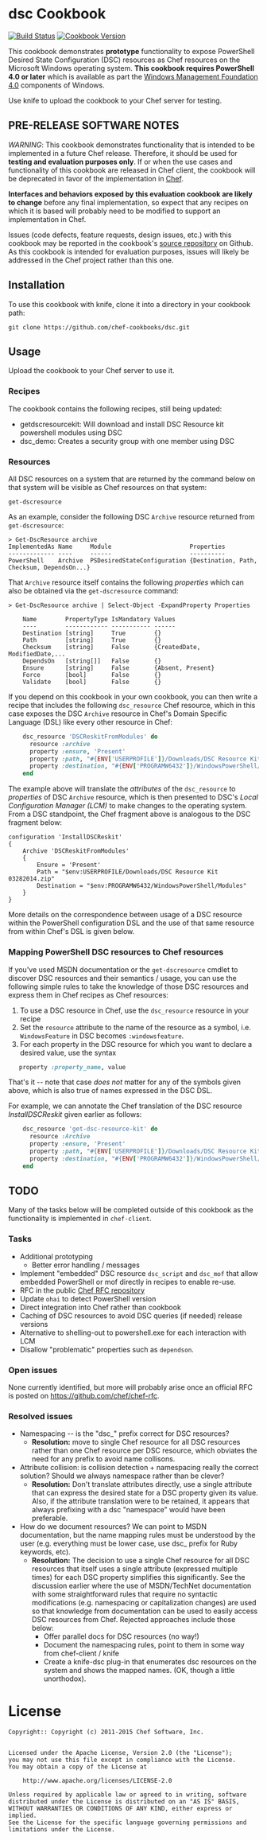 dsc Cookbook
===============

[![Build Status](https://travis-ci.org/chef-cookbooks/dsc.svg?branch=master)](http://travis-ci.org/chef-cookbooks/dsc)
[![Cookbook Version](https://img.shields.io/cookbook/v/dsc.svg)](https://supermarket.chef.io/cookbooks/dsc)


This cookbook demonstrates **prototype** functionality to expose PowerShell Desired State
Configuration (DSC) resources as Chef resources on the Microsoft Windows
operating system. **This cookbook requires PowerShell 4.0 or later**
which is available as part the [Windows Management Foundation 4.0](http://www.microsoft.com/en-us/download/details.aspx?id=40855) components of Windows.

Use knife to upload the cookbook to your Chef server for testing.

## PRE-RELEASE SOFTWARE NOTES

*WARNING*: This cookbook demonstrates functionality that is intended to be implemented in a future Chef release. Therefore, it should
be used for **testing and evaluation purposes only**. If or when the use cases and functionality of this cookbook are released
in Chef client, the cookbook will be deprecated in favor of the implementation in [Chef](https://github.com/chef/chef).

**Interfaces and behaviors exposed by this evaluation cookbook are likely to change** before any final implementation, so expect
  that any recipes on which it is based will probably need to be modified to support an implementation in Chef.
  
Issues (code defects, feature requests, design issues, etc.) with this cookbook may be reported in the cookbook's [source
repository](https://github.com/chef-cookbooks/dsc/issues) on Github. As this cookbook is intended for evaluation purposes,
issues will likely be addressed in the Chef project rather than this one.

## Installation

To use this cookbook with knife, clone it into a directory in your
cookbook path:

    git clone https://github.com/chef-cookbooks/dsc.git
    
## Usage

Upload the cookbook to your Chef server to use it.

### Recipes 

The cookbook contains the following recipes, still being updated:

* getdscresourcekit: Will download and install DSC Resource kit powershell modules using DSC
* dsc_demo: Creates a security group with one member using DSC

### Resources

All DSC resources on a system that are returned by the command below on that
system will be visible as Chef resources on that system:

    get-dscresource
 
As an example, consider the following DSC `Archive` resource returned from
`get-dscresource`:

    > Get-DscResource archive
    ImplementedAs Name     Module                      Properties
    ------------- ----     ------                      ----------
    PowerShell    Archive  PSDesiredStateConfiguration {Destination, Path, Checksum, DependsOn...}

That `Archive` resource itself contains the following *properties* which can
also be obtained via the `get-dscresource` command:

    > Get-DscResource archive | Select-Object -ExpandProperty Properties

```
    Name        PropertyType IsMandatory Values
    ----        ------------ ----------- ------
    Destination [string]     True        {}
    Path        [string]     True        {}
    Checksum    [string]     False       {CreatedDate, ModifiedDate,...
    DependsOn   [string[]]   False       {}
    Ensure      [string]     False       {Absent, Present}
    Force       [bool]       False       {}
    Validate    [bool]       False       {}
```

If you depend on this cookbook in your own cookbook, you can then write a recipe
that includes the following `dsc_resource` Chef resource, which in this case 
exposes the DSC `Archive` resource in Chef's Domain Specific Language
(DSL) like every other resource in Chef:

```ruby
    dsc_resource 'DSCReskitFromModules' do
      resource :archive
      property :ensure, 'Present'
      property :path, "#{ENV['USERPROFILE']}/Downloads/DSC Resource Kit 03282014.zip"
      property :destination, "#{ENV['PROGRAMW6432']}/WindowsPowerShell/Modules"
    end
```

The example above will translate the *attributes* of the `dsc_resource` to *properties* of DSC `Archive` resource, which is then
presented to DSC's *Local Configuration Manager (LCM)* to make changes to the operating system. From a DSC standpoint,
the Chef fragment above is analogous to the DSC fragment below:

    configuration 'InstallDSCReskit'
    {
        Archive 'DSCReskitFromModules'
        {
            Ensure = 'Present'
            Path = "$env:USERPROFILE/Downloads/DSC Resource Kit 03282014.zip"
            Destination = "$env:PROGRAMW6432/WindowsPowerShell/Modules"
        }
    }

More details on the correspondence between usage of a DSC resource within the
PowerShell configuration DSL and the use of that same resource from within
Chef's DSL is given below.

### Mapping PowerShell DSC resources to Chef resources

If you've used MSDN documentation or the `get-dscresource` cmdlet to discover
DSC resources and their semantics / usage, you can use the following simple
rules to take the knowledge of those DSC resources and express them in Chef
recipes as Chef resources:

1. To use a DSC resource in Chef, use the `dsc_resource` resource in your recipe
2. Set the `resource` attribute to the name of the resource as a symbol, i.e. `WindowsFeature` in DSC becomes
`:windowsfeature`.
3. For each property in the DSC resource for which you want to declare a desired value, use the syntax

```ruby
   property :property_name, value
```

That's it -- note that case *does not* matter for any of the symbols given above, which is also true of names expressed in the
DSC DSL.

For example, we can annotate the Chef translation of
the DSC resource *InstallDSCReskit* given earlier as follows:

```ruby
    dsc_resource 'get-dsc-resource-kit' do 
      resource :Archive
      property :ensure, 'Present'
      property :path, "#{ENV['USERPROFILE']}/Downloads/DSC Resource Kit 03282014.zip"
      property :destination, "#{ENV['PROGRAMW6432']}/WindowsPowerShell/Modules"
    end
```

## TODO

Many of the tasks below will be completed outside of this cookbook as the functionality is implemented in `chef-client`.

### Tasks

* Additional prototyping
  * Better error handling / messages
* Implement "embedded" DSC resource `dsc_script` and `dsc_mof` that allow embedded PowerShell or mof directly in recipes to
  enable re-use.
* RFC in the public [Chef RFC repository](https://github.com/chef/chef-rfc)
* Update `ohai` to detect PowerShell version 
* Direct integration into Chef rather than cookbook
* Caching of DSC resources to avoid DSC queries (if needed)
  release versions
* Alternative to shelling-out to powershell.exe for each interaction with LCM
* Disallow "problematic" properties such as `dependson`.

### Open issues

None currently identified, but more will probably arise once an official RFC is posted on https://github.com/chef/chef-rfc.

### Resolved issues

* Namespacing -- is the "dsc_" prefix correct for DSC resources? 
  * **Resolution:** move to single Chef resource for all DSC resources rather than one Chef resource per DSC resource, which
    obviates the need for any prefix to avoid name collisons. 
* Attribute collision: is collision detection + namespacing really the correct
  solution? Should we always namespace rather than be clever?
  * **Resolution:** Don't translate attributes directly, use a single attribute that can express the desired state for a DSC
      property given its value. Also, if the attribute translation were to be retained, it appears that always prefixing with a
      dsc "namespace" would have been preferable.
* How do we document resources? We can point to MSDN documentation, but the
  name mapping rules must be understood by the user (e.g. everything must be
  lower case, use dsc_ prefix for Ruby keywords, etc).
  * **Resolution:** The decision to use a single Chef resource for all DSC resources that itself uses a single attribute
      (expressed multiple times) for each DSC property simplifies this significantly. See the discussion earlier where the use
      of MSDN/TechNet documentation with some straightforward rules that require no syntactic modifications (e.g. namespacing or
      capitalization changes) are used so that knowledge from documentation can be used to easily access DSC resources from
      Chef. Rejected approaches include those below:
      * Offer parallel docs for DSC resources (no way!)
      * Document the namespacing rules, point to them in some way from chef-client / knife
      * Create a knife-dsc plug-in that enumerates dsc resources on the system and shows the mapped names. (OK, though a little unorthodox).

# License #
```text
Copyright:: Copyright (c) 2011-2015 Chef Software, Inc.


Licensed under the Apache License, Version 2.0 (the "License");
you may not use this file except in compliance with the License.
You may obtain a copy of the License at

    http://www.apache.org/licenses/LICENSE-2.0

Unless required by applicable law or agreed to in writing, software
distributed under the License is distributed on an "AS IS" BASIS,
WITHOUT WARRANTIES OR CONDITIONS OF ANY KIND, either express or implied.
See the License for the specific language governing permissions and
limitations under the License.
```
